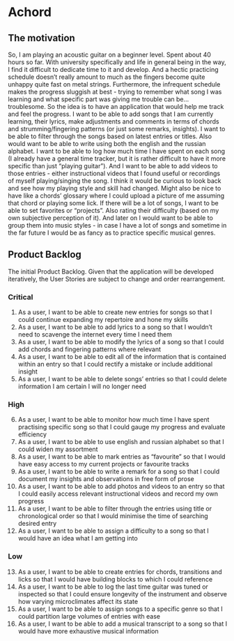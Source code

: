 # Achord

## The motivation

So, I am playing an acoustic guitar on a beginner level. Spent about 40 hours so far. With university specifically and life in general being in the way, I find it difficult to dedicate time to it and develop. And a hectic practicing schedule doesn’t really amount to much as the fingers become quite unhappy quite fast on metal strings. Furthermore, the infrequent schedule makes the progress sluggish at best - trying to remember what song I was learning and what specific part was giving me trouble can be… troublesome.
	  So the idea is to have an application that would help me track and feel the progress. I want to be able to add songs that I am currently learning, their lyrics, make adjustments and comments in terms of chords and strumming/fingering patterns (or just some remarks, insights). I want to be able to filter through the songs based on latest entries or titles. Also would want to be able to write using both the english and the russian alphabet. I want to be able to log how much time I have spent on each song (I already have a general time tracker, but it is rather difficult to have it more specific than just “playing guitar”). And I want to be able to add videos to those entries - either instructional videos that I found useful or recordings of myself playing/singing the song. I think it would be curious to look back and see how my playing style and skill had changed. Might also be nice to have like a chords’ glossary where I could upload a picture of me assuming that chord or playing some lick. If there will be a lot of songs, I want to be able to set favorites or “projects”. Also rating their difficulty (based on my own subjective perception of it). And later on I would want to be able to group them into music styles - in case I have a lot of songs and sometime in the far future I would be as fancy as to practice specific musical genres.

## Product Backlog
The initial Product Backlog. Given that the application will be developed iteratively, the User Stories are subject to change and order rearrangement.

### Critical
1. As a user, I want to be able to create new entries for songs so that I could continue expanding my repertoire and hone my skills
2. As a user, I want to be able to add lyrics to a song so that I wouldn’t need to scavenge the internet every time I need them
3. As a user, I want to be able to modify the lyrics of a song so that I could add chords and fingering patterns where relevant
4. As a user, I want to be able to edit all of the information that is contained within an entry so that I could rectify a mistake or include additional insight
5. As a user, I want to be able to delete songs’ entries so that I could delete information I am certain I will no longer need


### High
6. As a user, I want to be able to monitor how much time I have spent practising specific song so that I could gauge my progress and evaluate efficiency
7. As a user, I want to be able to use english and russian alphabet so that I could widen my assortment
8. As a user, I want to be able to mark entries as “favourite” so that I would have easy access to my current projects or favourite tracks
9. As a user, I want to be able to write a remark for a song so that I could document my insights and observations in free form of prose
10. As a user, I want to be able to add photos and videos to an entry so that I could easily access relevant instructional videos and record my own progress
11. As a user, I want to be able to filter through the entries using title or chronological order so that I would minimise the time of searching desired entry
12. As a user, I want to be able to assign a difficulty to a song so that I would have an idea what I am getting into

### Low
13. As a user, I want to be able to create entries for chords, transitions and licks so that I would have building blocks to which I could reference
14. As a user, I want to be able to log the last time guitar was tuned or inspected so that I could ensure longevity of the instrument and observe how varying microclimates affect its state
15. As a user, I want to be able to assign songs to a specific genre so that I could partition large volumes of entries with ease
16. As a user, I want to be able to add a musical transcript to a song so that I would have more exhaustive musical information 
